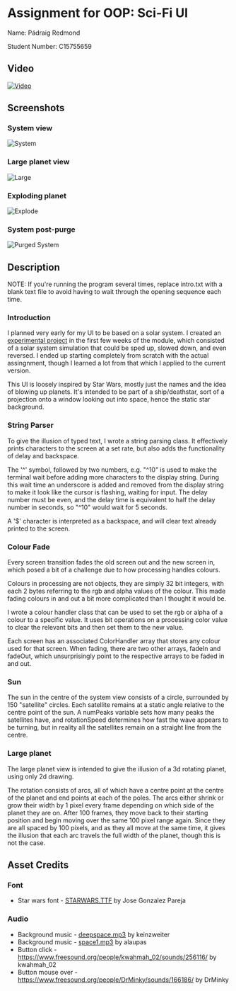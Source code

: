 # Assignment for OOP: Sci-Fi UI
Name: Pádraig Redmond

Student Number: C15755659

## Video
[![Video](http://img.youtube.com/vi/DzMRd3_q96k/0.jpg)](http://www.youtube.com/watch?v=DzMRd3_q96k)

## Screenshots
### System view
![System](screenshots/system.png)
### Large planet view
![Large](screenshots/largeplanet.png)
### Exploding planet
![Explode](screenshots/explode.png)
### System post-purge
![Purged System](screenshots/purged_system.png)

## Description
NOTE: If you're running the program several times, replace intro.txt with a blank text file to avoid having to wait through the opening sequence each time.

### Introduction
I planned very early for my UI to be based on a solar system. I created an [experimental project](https://github.com/Red350/Solar_system_experiment) in the first few weeks of the module, which consisted of a solar system simulation that could be sped up, slowed down, and even reversed. I ended up starting completely from scratch with the actual assingnment, though I learned a lot from that which I applied to the current version.

This UI is loosely inspired by Star Wars, mostly just the names and the idea of blowing up planets. It's intended to be part of a ship/deathstar, sort of a projection onto a window looking out into space, hence the static star background.

### String Parser
To give the illusion of typed text, I wrote a string parsing class. It effectively prints characters to the screen at a set rate, but also adds the functionality of delay and backspace.

The '^' symbol, followed by two numbers, e.g. "^10" is used to make the terminal wait before adding more characters to the display string. During this wait time an underscore is added and removed from the display string to make it look like the cursor is flashing, waiting for input. The delay number must be even, and the delay time is equivalent to half the delay number in seconds, so "^10" would wait for 5 seconds.

A '$' character is interpreted as a backspace, and will clear text already printed to the screen.

### Colour Fade
Every screen transition fades the old screen out and the new screen in, which posed a bit of a challenge due to how processing handles colours.

Colours in processing are not objects, they are simply 32 bit integers, with each 2 bytes referring to the rgb and alpha values of the colour. This made fading colours in and out a bit more complicated than I thought it would be.

I wrote a colour handler class that can be used to set the rgb or alpha of a colour to a specific value. It uses bit operations on a processing color value to clear the relevant bits and then set them to the new value.

Each screen has an associated ColorHandler array that stores any colour used for that screen. When fading, there are two other arrays, fadeIn and fadeOut, which unsurprisingly point to the respective arrays to be faded in and out.

### Sun
The sun in the centre of the system view consists of a circle, surrounded by 150 "satellite" circles. Each satellite remains at a static angle relative to the centre point of the sun. A numPeaks variable sets how many peaks the satellites have, and rotationSpeed determines how fast the wave appears to be turning, but in reality all the satellites remain on a straight line from the centre.

### Large planet
The large planet view is intended to give the illusion of a 3d rotating planet, using only 2d drawing.

The rotation consists of arcs, all of which have a centre point at the centre of the planet and end points at each of the poles. The arcs either shrink or grow their width by 1 pixel every frame depending on which side of the planet they are on. After 100 frames, they move back to their starting position and begin moving over the same 100 pixel range again. Since they are all spaced by 100 pixels, and as they all move at the same time, it gives the illusion that each arc travels the full width of the planet, though this is not the case.

## Asset Credits

### Font
* Star wars font - [STARWARS.TTF](http://www.fonts2u.com/starwars.font) by Jose Gonzalez Pareja

### Audio
* Background music - [deepspace.mp3](https://www.freesound.org/people/keinzweiter/sounds/161615/) by keinzweiter
* Background music - [space1.mp3](https://www.freesound.org/people/alaupas/sounds/176685/) by alaupas
* Button click - https://www.freesound.org/people/kwahmah_02/sounds/256116/ by kwahmah_02
* Button mouse over - https://www.freesound.org/people/DrMinky/sounds/166186/ by DrMinky